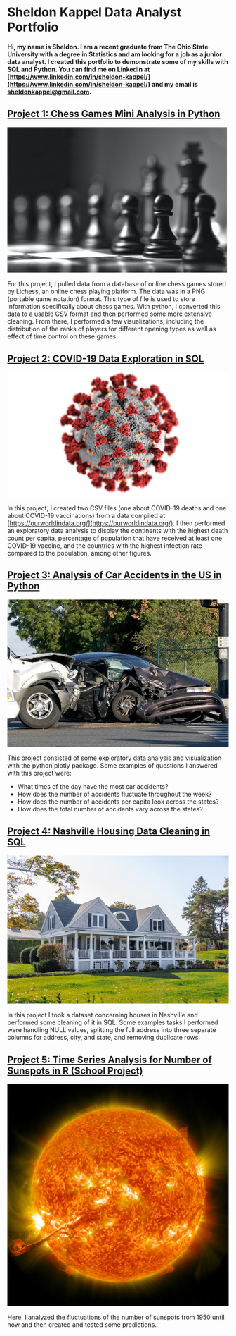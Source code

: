 # Sheldon Kappel Data Analyst Portfolio

**Hi, my name is Sheldon. I am a recent graduate from The Ohio State University with a degree in Statistics and am looking for a job as a junior data analyst. I created this portfolio to demonstrate some of my skills with SQL and Python. You can find me on Linkedin at [https://www.linkedin.com/in/sheldon-kappel/](https://www.linkedin.com/in/sheldon-kappel/) and my email is sheldonkappel@gmail.com.**

## [Project 1: Chess Games Mini Analysis in Python](https://github.com/sheldonkappel/chess_mini_analysis)
<img src = "images/chess.jpg" alt = "" width = "500" height = "330.7">

For this project, I pulled data from a database of online chess games stored by Lichess, an online chess playing platform. The data was in a PNG (portable game notation) format. This type of file is used to store information specifically about chess games. With python, I converted this data to a usable CSV format and then performed some more extensive cleaning. From there, I performed a few visualizations, including the distribution of the ranks of players for different opening types as well as effect of time control on these games.

## [Project 2: COVID-19 Data Exploration in SQL](https://github.com/sheldonkappel/COVID_data_exploration)
<img src = "images/covid_stock_photo.jpg" alt = "">

In this project, I created two CSV files (one about COVID-19 deaths and one about COVID-19 vaccinations) from a data compiled at [https://ourworldindata.org/](https://ourworldindata.org/). I then performed an exploratory data analysis to display the continents with the highest death count per capita, percentage of population that have received at least one COVID-19 vaccine, and the countries with the highest infection rate compared to the population, among other figures.

## [Project 3: Analysis of Car Accidents in the US in Python](https://github.com/sheldonkappel/us_car_accidents_mini_analysis)
<img src = "images/car_accident.jpg" alt = "">

This project consisted of some exploratory data analysis and visualization with the python plotly package. Some examples of questions I answered with this project were:
* What times of the day have the most car accidents?
* How does the number of accidents fluctuate throughout the week?
* How does the number of accidents per capita look across the states?
* How does the total number of accidents vary across the states?

## [Project 4: Nashville Housing Data Cleaning in SQL](https://github.com/sheldonkappel/nashville_housing_data_cleaning/tree/main)
<img src = "images/house_photo.jpg" alt = "">

In this project I took a dataset concerning houses in Nashville and performed some cleaning of it in SQL. Some examples tasks I performed were handling NULL values, splitting the full address into three separate columns for address, city, and state, and removing duplicate rows.

## [Project 5: Time Series Analysis for Number of Sunspots in R (School Project)](https://github.com/sheldonkappel/sunspots_time_series_analysis)
<img src = "images/nasa-JHyiw_dpALk-unsplash.jpg" alt = "">

Here, I analyzed the fluctuations of the number of sunspots from 1950 until now and then created and tested some predictions.
